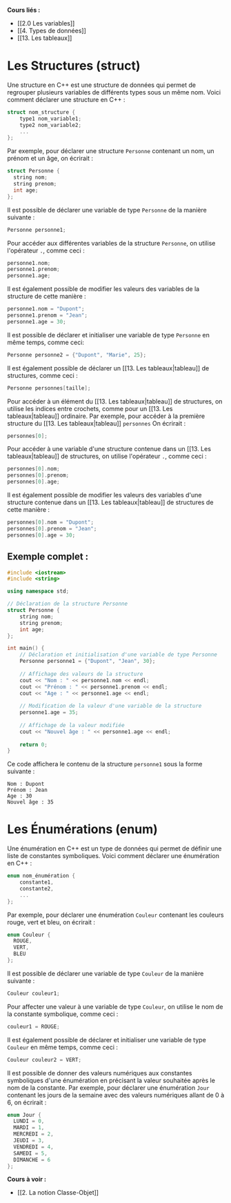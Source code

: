 
**Cours liés :**
- [[2.0 Les variables]]
- [[4. Types de données]]
- [[13. Les tableaux]]

# Les Structures (struct)

Une structure en C++ est une structure de données qui permet de regrouper plusieurs variables de différents types sous un même nom. Voici comment déclarer une structure en C++ :

```cpp
struct nom_structure {
	type1 nom_variable1;
	type2 nom_variable2;
	...
};
```

Par exemple, pour déclarer une structure `Personne` contenant un nom, un prénom et un âge, on écrirait :

```cpp
struct Personne {
  string nom;
  string prenom;
  int age;
};
```

Il est possible de déclarer une variable de type `Personne` de la manière suivante :

```cpp
Personne personne1;
```

Pour accéder aux différentes variables de la structure `Personne`, on utilise l'opérateur `.`, comme ceci :

```cpp
personne1.nom;
personne1.prenom;
personne1.age;
```

Il est également possible de modifier les valeurs des variables de la structure de cette manière :

```cpp
personne1.nom = "Dupont";
personne1.prenom = "Jean";
personne1.age = 30;
```

Il est possible de déclarer et initialiser une variable de type `Personne` en même temps, comme ceci:

```cpp
Personne personne2 = {"Dupont", "Marie", 25};
```

Il est également possible de déclarer un [[13. Les tableaux|tableau]] de structures, comme ceci :

```cpp
Personne personnes[taille];
```

Pour accéder à un élément du [[13. Les tableaux|tableau]] de structures, on utilise les indices entre crochets, comme pour un [[13. Les tableaux|tableau]] ordinaire. Par exemple, pour accéder à la première structure du [[13. Les tableaux|tableau]] `personnes` On écrirait :

```cpp
personnes[0];
```

Pour accéder à une variable d'une structure contenue dans un [[13. Les tableaux|tableau]] de structures, on utilise l'opérateur `.`, comme ceci :

```cpp
personnes[0].nom;
personnes[0].prenom;
personnes[0].age;
```

Il est également possible de modifier les valeurs des variables d'une structure contenue dans un [[13. Les tableaux|tableau]] de structures de cette manière :

```cpp
personnes[0].nom = "Dupont";
personnes[0].prenom = "Jean";
personnes[0].age = 30;
```

## Exemple complet : 
```cpp
#include <iostream>
#include <string>

using namespace std;

// Déclaration de la structure Personne
struct Personne {
	string nom;
	string prenom;
	int age;
};

int main() {
	// Déclaration et initialisation d'une variable de type Personne
	Personne personne1 = {"Dupont", "Jean", 30};
	
	// Affichage des valeurs de la structure
	cout << "Nom : " << personne1.nom << endl;
	cout << "Prénom : " << personne1.prenom << endl;
	cout << "Age : " << personne1.age << endl;
	
	// Modification de la valeur d'une variable de la structure
	personne1.age = 35;
	
	// Affichage de la valeur modifiée
	cout << "Nouvel âge : " << personne1.age << endl;
	
	return 0;
}
```

Ce code affichera le contenu de la structure `personne1` sous la forme suivante :
```
Nom : Dupont
Prénom : Jean
Age : 30
Nouvel âge : 35
```

# Les Énumérations (enum)

Une énumération en C++ est un type de données qui permet de définir une liste de constantes symboliques. Voici comment déclarer une énumération en C++ :

```cpp
enum nom_énumération {
	constante1,
	constante2,
	...
};
```

Par exemple, pour déclarer une énumération `Couleur` contenant les couleurs rouge, vert et bleu, on écrirait :

```cpp
enum Couleur {
  ROUGE,
  VERT,
  BLEU
};
```

Il est possible de déclarer une variable de type `Couleur` de la manière suivante :

```cpp
Couleur couleur1;
```

Pour affecter une valeur à une variable de type `Couleur`, on utilise le nom de la constante symbolique, comme ceci :

```cpp
couleur1 = ROUGE;
```

Il est également possible de déclarer et initialiser une variable de type `Couleur` en même temps, comme ceci :

```cpp
Couleur couleur2 = VERT;
```

Il est possible de donner des valeurs numériques aux constantes symboliques d'une énumération en précisant la valeur souhaitée après le nom de la constante. Par exemple, pour déclarer une énumération `Jour` contenant les jours de la semaine avec des valeurs numériques allant de 0 à 6, on écrirait :

```cpp
enum Jour {
  LUNDI = 0,
  MARDI = 1,
  MERCREDI = 2,
  JEUDI = 3,
  VENDREDI = 4,
  SAMEDI = 5,
  DIMANCHE = 6
};
```

**Cours à voir :**
- [[2. La notion Classe-Objet]]